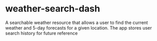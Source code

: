 # weather-search-dash
A searchable weather resource that allows a user to find the current weather and 5-day forecasts for a given location. The app stores user search history for future reference
